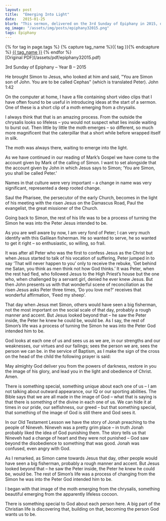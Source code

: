 ```yaml
---
layout: post
title:  "Emerging Into Light"
date:   2015-01-25
blurb: "This sermon, delivered on the 3rd Sunday of Epiphany in 2015, discusses the transformation of Simon into Peter as per the teachings of Jesus. It draws a parallel between this transformation and the metamorphosis of a moth, emphasizing the idea that there is something divine in each one of us, waiting to emerge. The sermon also touches upon the importance of names and the significance of their change in biblical times."
og_image: "/assets/img/posts/epiphany32015.png"
tags: Epiphany
---    
```

<div class="tag-pills">
  {% for tag in page.tags %}
    {% capture tag_name %}{{ tag }}{% endcapture %}
    <a href="{{ site.baseurl }}/tag/{{ tag_name }}" class="tag-pill">{{ tag_name }}</a>
  {% endfor %}
</div>
[Original PDF](/assets/pdf/epiphany32015.pdf)

3rd Sunday of Epiphany – Year B – 2015

He brought Simon to Jesus, who looked at him and said, "You are Simon son of John. You are to be called Cephas" (which is translated Peter). John 1:42

On the computer at home, I have a file containing short video clips that I have often found to be useful in introducing ideas at the start of a sermon. One of these is a short clip of a moth emerging from a chrysalis.

I always think that that is an amazing process. From the outside the chrysalis looks so lifeless – you would not suspect what lies inside waiting to burst out. Then little by little the moth emerges – so different, so much more magnificent that the caterpillar that a short while before wrapped itself in silk.

The moth was always there, waiting to emerge into the light.

As we have continued in our reading of Mark’s Gospel we have come to the account given by Mark of the calling of Simon. I want to set alongside that the account given by John in which Jesus says to Simon; ‘You are Simon, you shall be called Peter.’

Names in that culture were very important – a change in name was very significant, represented a deep rooted change.

Saul the Pharisee, the persecutor of the early Church, becomes in the light of his meeting with the risen Jesus on the Damascus Road, Paul the evangelist, the great missioner of the Church.

Going back to Simon, the rest of his life was to be a process of turning the Simon he was into the Peter Jesus intended to be.

As you are well aware by now, I am very fond of Peter; I can very much identify with this Galilean fisherman. He so wanted to serve, he so wanted to get it right – so enthusiastic, so willing, so frail.

It was after all Peter who was the first to confess Jesus as the Christ but when Jesus started to talk of his vocation of suffering, Peter jumped in to say ‘That will never happen to you’ only to receive the rebuke, ‘Get behind me Satan, you think as men think not how God thinks.’ It was Peter, when the rest had fled, who followed Jesus to the High Priest’s house but the one who, when challenged by a servant girl, denied he ever knew Jesus. But then John presents us with that wonderful scene of reconciliation as the risen Jesus asks Peter three times, ‘Do you love me?’ receives that wonderful affirmation, ‘Feed my sheep’.

That day when Jesus met Simon, others would have seen a big fisherman, not the most important on the social scale of that day, probably a rough manner and accent. But Jesus looked beyond that – he saw the Peter inside, the Peter he knew he could be, would be. As I say, the rest of Simon’s life was a process of turning the Simon he was into the Peter God intended him to be.

God looks at each one of us and sees us as we are, in our strengths and our weaknesses, our virtues and our failings; sees the person we are, sees the person we can be. in the service of Baptism, as I make the sign of the cross on the head of the child the following prayer is said:

May almighty God deliver you from the powers of darkness, restore in you the image of his glory, and lead you in the light and obedience of Christ. Amen.

There is something special, something unique about each one of us – I am not talking about outward appearance, our IQ or our sporting abilities. The Bible says that we are all made in the image of God – what that is saying is that there is something of the divine in each one of us. We can hide it at times in our pride, our selfishness, our greed – but that something special, that something of the image of God is still there and God sees it.

In our Old Testament Lesson we have the story of Jonah preaching to the people of Nineveh. Nineveh was a pretty grim place – in truth Jonah probably liked the idea of God punishing them. The story tells us that Nineveh had a change of heart and they were not punished – God saw beyond the disobedience to something that was good. Jonah was confused, even angry with God.

As I remarked, as Simon came towards Jesus that day, other people would have seen a big fisherman, probably a rough manner and accent. But Jesus looked beyond that – he saw the Peter inside, the Peter he knew he could be, would be. The rest of Simon’s life was a process of changing from the Simon he was into the Peter God intended him to be.

I began with that image of the moth emerging from the chrysalis, something beautiful emerging from the apparently lifeless cocoon.

There is something special to God about each person here. A big part of the Christian life is discovering that, building on that, becoming the person God wants us to be.
